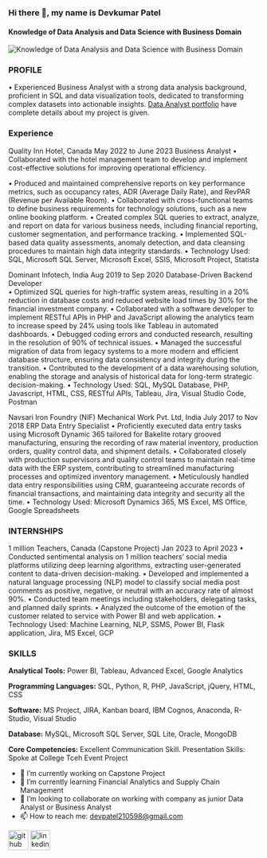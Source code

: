### Hi there 👋, my name is Devkumar Patel
#### Knowledge of Data Analysis and Data Science with Business Domain
![Knowledge of Data Analysis and Data Science with Business Domain](https://capturly.com/blog/wp-content/uploads/2018/02/Data-Website-Analytics.gif)

### PROFILE
•	Experienced Business Analyst with a strong data analysis background, proficient in SQL and data visualization tools, dedicated to transforming complex datasets into actionable insights.
[ Data Analyst portfolio](https://github.com/DevkumarPatel21/data-analyst-portfolio) have complete details about my project is given.

### Experience
Quality Inn Hotel, Canada                                                                                                                        May 2022 to June 2023
Business Analyst
•	Collaborated with the hotel management team to develop and implement cost-effective solutions for improving operational efficiency.

•	Produced and maintained comprehensive reports on key performance metrics, such as occupancy rates, ADR (Average Daily Rate), and RevPAR (Revenue per Available Room).
•	Collaborated with cross-functional teams to define business requirements for technology solutions, such as a new online booking platform.
•	Created complex SQL queries to extract, analyze, and report on data for various business needs, including financial reporting, customer segmentation, and performance tracking.
•	Implemented SQL-based data quality assessments, anomaly detection, and data cleansing procedures to maintain high data integrity standards.
•	Technology Used:  SQL, Microsoft SQL Server, Microsoft Excel, SSIS, Microsoft Project, Statista

Dominant Infotech, India 	 	 	 	 	 	 	 	         Aug 2019 to Sep 2020
Database-Driven Backend Developer   
•	Optimized SQL queries for high-traffic system areas, resulting in a 20% reduction in database costs and reduced website load times by 30% for the financial investment company.
•	Collaborated with a software developer to implement RESTful APIs in PHP and JavaScript allowing the analytics team to increase speed by 24% using tools like Tableau in automated dashboards.
•	Debugged coding errors and conducted research, resulting in the resolution of 90% of technical issues.
•	Managed the successful migration of data from legacy systems to a more modern and efficient database structure, ensuring data consistency and integrity during the transition.
•	Contributed to the development of a data warehousing solution, enabling the storage and analysis of historical data for long-term strategic decision-making.
•	Technology Used: SQL, MySQL Database, PHP, Javascript, HTML, CSS, RESTful APIs, Tableau, Jira, Visual Studio Code, Postman

Navsari Iron Foundry (NIF) Mechanical Work Pvt. Ltd, India                                                            July 2017 to Nov 2018
ERP Data Entry Specialist
•	Proficiently executed data entry tasks using Microsoft Dynamic 365 tailored for Bakelite rotary grooved manufacturing, ensuring the recording of raw material inventory, production orders, quality control data, and shipment details.
•	Collaborated closely with production supervisors and quality control teams to maintain real-time data with the ERP system, contributing to streamlined manufacturing processes and optimized inventory management.
•	Meticulously handled data entry responsibilities using CRM, guaranteeing accurate records of financial transactions, and maintaining data integrity and security all the time.
•	Technology Used: Microsoft Dynamics 365, MS Excel, MS Office, Google Spreadsheets

### INTERNSHIPS
1 million Teachers, Canada (Capstone Project)                                                                                       Jan 2023 to April 2023
•	Conducted sentimental analysis on 1 million teachers’ social media platforms utilizing deep learning algorithms, extracting user-generated content to data-driven decision-making.
•	Developed and implemented a natural language processing (NLP) model to classify social media post comments as positive, negative, or neutral with an accuracy rate of almost 90%.
•	Conducted team meetings including stakeholders, delegating tasks, and planned daily sprints.
•	Analyzed the outcome of the emotion of the customer related to service with Power BI and web application.
•	Technology Used: Machine Learning, NLP, SSMS, Power BI, Flask application, Jira, MS Excel, GCP




### SKILLS 
**Analytical Tools:** Power BI, Tableau, Advanced Excel, Google Analytics

**Programming Languages:** SQL, Python, R, PHP, JavaScript, jQuery, HTML, CSS

**Software:** MS Project, JIRA, Kanban board, IBM Cognos, Anaconda, R-Studio, Visual Studio 

**Database:** MySQL, Microsoft SQL Server, SQL Lite, Oracle, MongoDB

**Core Competencies:** Excellent Communication Skill. Presentation Skills: Spoke at College Tceh Event Project

- 🔭 I’m currently working on Capstone Project 
- 🌱 I’m currently learning Financial Analytics and Supply Chain Management  
- 👯 I’m looking to collaborate on working with company as junior Data Analyst or Business Analyst 
- 📫 How to reach me: devpatel210598@gmail.com 


[<img src='https://cdn.jsdelivr.net/npm/simple-icons@3.0.1/icons/github.svg' alt='github' height='40'>](https://github.com/https://github.com/DevkumarPatel21/data-analyst-portfolio)  [<img src='https://cdn.jsdelivr.net/npm/simple-icons@3.0.1/icons/linkedin.svg' alt='linkedin' height='40'>](https://www.linkedin.com/in/www.linkedin.com/in/devkumarpatel21/)  



